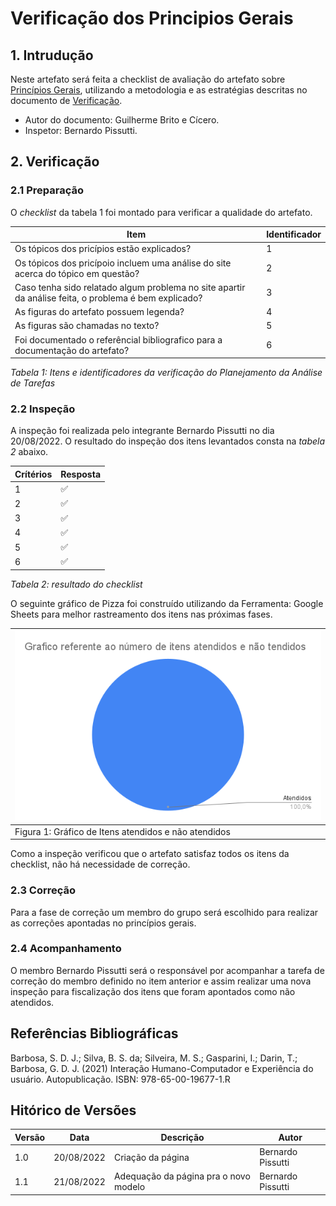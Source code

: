 # Verificação dos Principios Gerais

## 1. Intrudução

Neste artefato será feita a checklist de avaliação do artefato
sobre [Princípios Gerais](/analise_de_requisitos/principios_gerais.md),
utilizando a metodologia e as estratégias descritas no documento de [Verificação](/analise/verif_principal.md). 

- Autor do documento: Guilherme Brito e Cícero.
- Inspetor: Bernardo Pissutti.

## 2. Verificação

### 2.1 Preparação

O *checklist* da tabela 1 foi montado para verificar a qualidade do artefato.

| Item                                                                                                  | Identificador   |
|-------------------------------------------------------------------------------------------------------|-----------------|
| Os tópicos dos pricípios estão explicados?                                                            | 1               |
| Os tópicos dos pricípoio incluem uma análise do site acerca do tópico em questão?                     | 2               |
| Caso tenha sido relatado algum problema no site apartir da análise feita, o problema é bem explicado? | 3               |
| As figuras do artefato possuem legenda?                                                               | 4               |
| As figuras são chamadas no texto?                                                                     | 5               |
| Foi documentado o referêncial bibliografico para a documentação do artefato?                          | 6               |

_Tabela 1: Itens e identificadores da verificação do Planejamento da Análise de Tarefas_

### 2.2 Inspeção
A inspeção foi realizada pelo integrante Bernardo Pissutti no dia 20/08/2022.
O resultado do inspeção dos itens levantados consta na _tabela 2_ abaixo.

| Crítérios | Resposta |
|-----------|----------|
| 1         | ✅        |
| 2         | ✅        |
| 3         | ✅        |
| 4         | ✅        |
| 5         | ✅        |
| 6         | ✅        |

_Tabela 2: resultado do checklist_


O seguinte gráfico de Pizza foi construído utilizando da Ferramenta: Google Sheets para melhor rastreamento dos itens nas próximas fases.

| ![imagemGráfico](../../_media/grafico_principiosgerais.png) |
|-------------------------------------------------------------|
| Figura 1: Gráfico de Itens atendidos e não atendidos        |

Como a inspeção verificou que o artefato satisfaz todos os itens da checklist, não há necessidade de correção.

### 2.3 Correção

Para a fase de correção um membro do grupo será escolhido para realizar as correções apontadas no princípios gerais.

### 2.4 Acompanhamento

O membro Bernardo Pissutti será o responsável por acompanhar a tarefa de correção do membro definido no item anterior
e assim realizar uma nova inspeção para fiscalização dos itens que foram apontados como não atendidos.

## Referências Bibliográficas

Barbosa, S. D. J.; Silva, B. S. da; Silveira, M. S.; Gasparini, I.; Darin, T.; Barbosa, G. D. J. (2021) Interação Humano-Computador
e Experiência do usuário. Autopublicação. ISBN: 978-65-00-19677-1.R

## Hitórico de Versões

| Versão | Data       | Descrição                             | Autor              |
|--------|------------|---------------------------------------|--------------------|
| 1.0    | 20/08/2022 | Criação da página                     | Bernardo Pissutti  |
| 1.1    | 21/08/2022 | Adequação da página pra o novo modelo | Bernardo Pissutti  |
